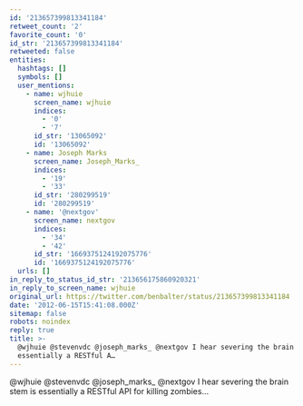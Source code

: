 ```yaml
---
id: '213657399813341184'
retweet_count: '2'
favorite_count: '0'
id_str: '213657399813341184'
retweeted: false
entities:
  hashtags: []
  symbols: []
  user_mentions:
    - name: wjhuie
      screen_name: wjhuie
      indices:
        - '0'
        - '7'
      id_str: '13065092'
      id: '13065092'
    - name: Joseph Marks
      screen_name: Joseph_Marks_
      indices:
        - '19'
        - '33'
      id_str: '280299519'
      id: '280299519'
    - name: '@nextgov'
      screen_name: nextgov
      indices:
        - '34'
        - '42'
      id_str: '1669375124192075776'
      id: '1669375124192075776'
  urls: []
in_reply_to_status_id_str: '213656175860920321'
in_reply_to_screen_name: wjhuie
original_url: https://twitter.com/benbalter/status/213657399813341184
date: '2012-06-15T15:41:08.000Z'
sitemap: false
robots: noindex
reply: true
title: >-
  @wjhuie @stevenvdc @joseph_marks_ @nextgov I hear severing the brain stem is
  essentially a RESTful A…
---
```


@wjhuie @stevenvdc @joseph_marks_ @nextgov I hear severing the brain stem is essentially a RESTful API for killing zombies…